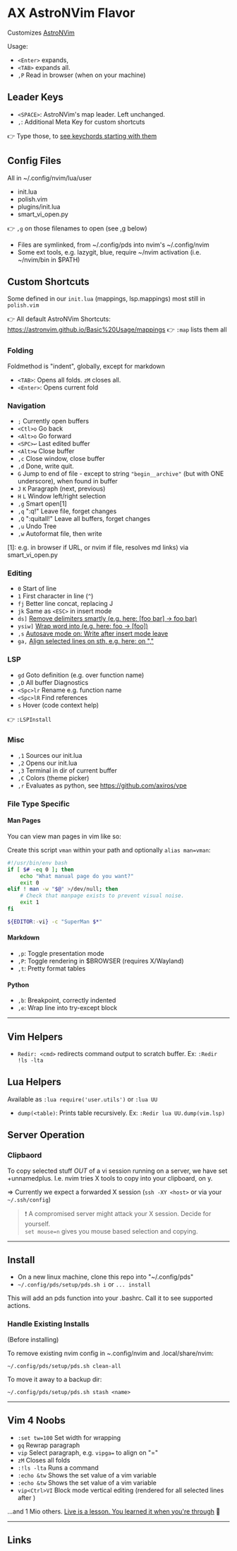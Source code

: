 # AX AstroNVim Flavor


Customizes [AstroNVim](https://github.com/AstroNvim/AstroNvim)

Usage:

- `<Enter>` expands,
- `<TAB>` expands all.
- `,P` Read in browser (when on your machine)

## Leader Keys

- `<SPACE>`: AstroNVim's map leader. Left unchanged.
- `,`: Additional Meta Key for custom shortcuts

👉 Type those, to [see keychords starting with them][whichkey]

## Config Files

All in ~/.config/nvim/lua/user

- init.lua
- polish.vim
- plugins/init.lua
- smart_vi_open.py

👉 `,g` on those filenames to open (see ,g below)

- Files are symlinked, from ~/.config/pds into nvim's ~/.config/nvim
- Some ext tools, e.g. lazygit, blue, require ~/nvim activation (i.e. ~/nvim/bin in $PATH)

## Custom Shortcuts

Some defined in our `init.lua` (mappings, lsp.mappings) most still in `polish.vim`

👉 All default AstroNVim Shortcuts: https://astronvim.github.io/Basic%20Usage/mappings 👉 `:map`
lists them all



### Folding

Foldmethod is "indent", globally, except for markdown

- `<TAB>`: Opens all folds. `zM` closes all.
- `<Enter>`: Opens current fold
 
### Navigation

- `;`       Currently open buffers
- `<Ctl>o`  Go back 
- `<Alt>o`  Go forward
- `<SPC>↩️`  Last edited buffer
- `<Alt>w`  Close buffer
- `,c`      Close window, close buffer
- `,d`      Done, write quit.
- `G`       Jump to end of file - except to string `"begin__archive"` (but with ONE underscore), when found in buffer
- `J` `K`   Paragraph (next, previous)
- `H` `L`   Window left/right selection
- `,g`      Smart open[1]
- `,q`      ":q!" Leave file, forget changes
- `,Q`      ":quitall!" Leave all buffers, forget changes
- `,u`      Undo Tree
- `,w`      Autoformat file, then write

[1]: e.g. in browser if URL, or nvim if file, resolves md links) via smart_vi_open.py

### Editing

- `0`       Start of line
- `1`       First character in line (`^`)
- `fj`      Better line concat, replacing J
- `jk`      Same as `<ESC>` in insert mode
- `ds]`     [Remove delimiters smartly (e.g. here: [foo bar] -> foo bar)][vim-surround] 
- `ysiw]`   [Wrap word into (e.g. here: foo -> [foo])][vim-surround]
- `,s`      [Autosave mode on: Write after insert mode leave][autosave]
- `ga,`     [Align selected lines on sth, e.g. here: on ","][tabularize]


### LSP

- `gd`      Goto definition (e.g. over function name)
- `,D`      All buffer Diagnostics
- `<Spc>lr` Rename e.g. function name
- `<Spc>lR` Find references
- `s`       Hover (code context help)

👉 `:LSPInstall`

### Misc

- `,1`      Sources our init.lua
- `,2`      Opens our init.lua
- `,3`      Terminal in dir of current buffer
- `,C`      Colors (theme picker)
- `,r`      Evaluates as python, see https://github.com/axiros/vpe

### File Type Specific

#### Man Pages

You can view man pages in vim like so:

Create this script `vman` within your path and optionally `alias man=vman`:

```bash
#!/usr/bin/env bash
if [ $# -eq 0 ]; then
	echo "What manual page do you want?"
	exit 0
elif ! man -w "$@" >/dev/null; then
	# Check that manpage exists to prevent visual noise.
	exit 1
fi

${EDITOR:-vi} -c "SuperMan $*"
```

#### Markdown

- `,p`: Toggle presentation mode
- `,P`: Toggle rendering in $BROWSER (requires X/Wayland)
- `,t`: Pretty format tables

#### Python

- `,b`: Breakpoint, correctly indented
- `,e`: Wrap line into try-except block 


---

## Vim Helpers

- `Redir: <cmd>` redirects command output to scratch buffer. Ex: `:Redir !ls -lta`

## Lua Helpers

Available as `:lua require('user.utils')` or `:lua UU`

- `dump(<table)`: Prints table recursively. Ex: `:Redir lua UU.dump(vim.lsp)`



## Server Operation

### Clipbaord

To copy selected stuff *OUT* of a vi session running on a server, we have set +unnamedplus. I.e.
nvim tries X tools to copy into your clipboard, on y.

=> Currently we expect a forwarded X session (`ssh -XY <host>` or via your `~/.ssh/config`)

> ❗ A compromised server might attack your X session. Decide for yourself.  
> `set mouse=n` gives you mouse based selection and copying.

---

## Install

- On a new linux machine, clone this repo into "~/.config/pds"
- `~/.config/pds/setup/pds.sh i` or `... install`

This will add an pds function into your .bashrc. Call it to see supported actions.

### Handle Existing Installs

(Before installing)

To remove existing nvim config in ~.config/nvim and .local/share/nvim:

`~/.config/pds/setup/pds.sh clean-all` 

To move it away to a backup dir:

`~/.config/pds/setup/pds.sh stash <name>`

---

## Vim 4 Noobs

- `:set tw=100`  Set width for wrapping
- `gq`           Rewrap paragraph
- `vip`          Select paragraph, e.g. `vipga=` to align on "="
- `zM`           Closes all folds
- `:!ls -lta`    Runs a command
- `:echo &tw`    Shows the set value of a vim variable 
- `:echo &tw`    Shows the set value of a vim variable 
- `vip<Ctrl>VI`  Block mode vertical editing (rendered for all selected lines after <ESC>)

...and 1 Mio others. [Live is a lesson. You learned it when you're through][lp] 🥲

----

## Links

[vim-surround]: https://github.com/tpope/vim-surround
[autosave]: https://github.com/Pocco81/auto-save.nvim
[whichkey]: https://github.com/folke/which-key.nvim
[tabularize]: https://github.com/godlygeek/tabular
[lp]: https://www.youtube.com/watch?v=HtPL2YhK6h0&t=165s

